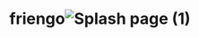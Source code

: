 # friengo![Splash page (1)](https://github.com/user-attachments/assets/1f6a6819-86eb-4d02-bc82-e91fa724ad2b)

